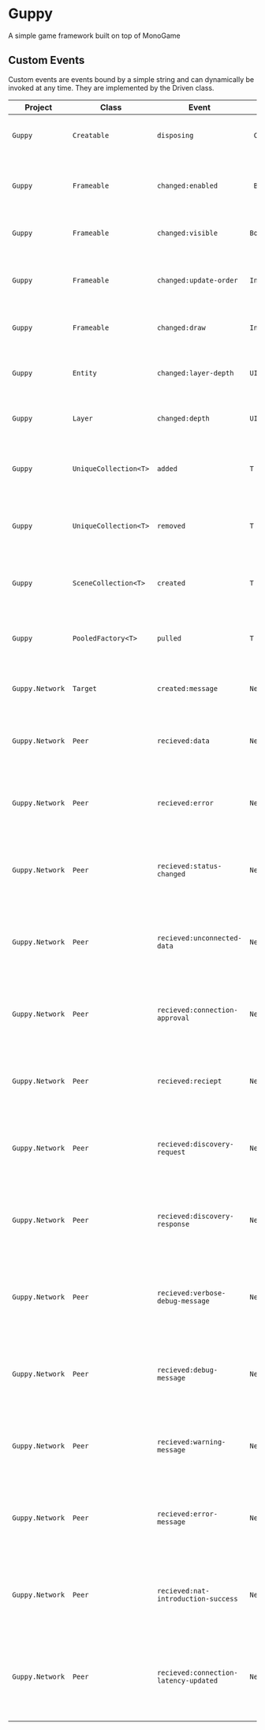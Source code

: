 # Guppy
A simple game framework built on top of MonoGame


## Custom Events
Custom events are events bound by a simple string and can dynamically be invoked at any time. They are implemented by the Driven class.

| Project | Class | Event | Arg | Description |
| ------- | ----- | ----- | --------- | ----------- |
| `Guppy` | `Creatable` | `disposing` |` Creatable` | Invoked when the child is disposed. |
| | | | |
| `Guppy` | `Frameable` | `changed:enabled` |` Boolean` | Invoked when the enabled value is updated. |
| `Guppy` | `Frameable` | `changed:visible` | `Boolean` | Invoked when the visible value is updated. |
| `Guppy` | `Frameable` | `changed:update-order` | `Int32` | Invoked when the update order value is changed. |
| `Guppy` | `Frameable` | `changed:draw` | `Int32` | Invoked when the draw value is updated. |
| | | | |
| `Guppy` | `Entity` | `changed:layer-depth` | `UInt16` | Invoked when the layer depth is updated. |
| | | | |
| `Guppy` | `Layer` | `changed:depth` | `UInt16` | Invoked when the depth is updated. |
| | | | |
| `Guppy` | `UniqueCollection<T>` | `added` | `T` | Invoked when an item is added to the collection. |
| `Guppy` | `UniqueCollection<T>` | `removed` | `T` | Invoked when an item is removed from the collection. |
| `Guppy` | `SceneCollection<T>` | `created` | `T` | Invoked when a scene instance is created. |
| | | | |
| `Guppy` | `PooledFactory<T>` | `pulled` | `T` | Invoked when an item is pulled from the factory. |
| | | | |
| `Guppy.Network` | `Target` | `created:message` | `NetOutgoingMessageConfiguration` | Invoked when a message is created. |
| `Guppy.Network` | `Peer` | `recieved:data` | `NetIncomingMessage` | Invoked when an the peer recieves a data message. |
| `Guppy.Network` | `Peer` | `recieved:error` | `NetIncomingMessage` | Invoked when an the peer recieves an error message. |
| `Guppy.Network` | `Peer` | `recieved:status-changed` | `NetIncomingMessage` | Invoked when an the peer recieves a status changed message. |
| `Guppy.Network` | `Peer` | `recieved:unconnected-data` | `NetIncomingMessage` | Invoked when an the peer recieves an unconnected data message. |
| `Guppy.Network` | `Peer` | `recieved:connection-approval` | `NetIncomingMessage` | Invoked when an the peer recieves a connection approval message. |
| `Guppy.Network` | `Peer` | `recieved:reciept` | `NetIncomingMessage` | Invoked when an the peer recieves a reciept message. |
| `Guppy.Network` | `Peer` | `recieved:discovery-request` | `NetIncomingMessage` | Invoked when an the peer recieves a discovery request message. |
| `Guppy.Network` | `Peer` | `recieved:discovery-response` | `NetIncomingMessage` | Invoked when an the peer recieves a discovery response message. |
| `Guppy.Network` | `Peer` | `recieved:verbose-debug-message` | `NetIncomingMessage` | Invoked when an the peer recieves a verbose debug message message. |
| `Guppy.Network` | `Peer` | `recieved:debug-message` | `NetIncomingMessage` | Invoked when an the peer recieves a debug message message. |
| `Guppy.Network` | `Peer` | `recieved:warning-message` | `NetIncomingMessage` | Invoked when an the peer recieves a warning message message. |
| `Guppy.Network` | `Peer` | `recieved:error-message` | `NetIncomingMessage` | Invoked when an the peer recieves an error message message. |
| `Guppy.Network` | `Peer` | `recieved:nat-introduction-success` | `NetIncomingMessage` | Invoked when an the peer recieves a nat introduction success message. |
| `Guppy.Network` | `Peer` | `recieved:connection-latency-updated` | `NetIncomingMessage` | Invoked when an the peer recieves a connection latency updated message. |
| | | | |